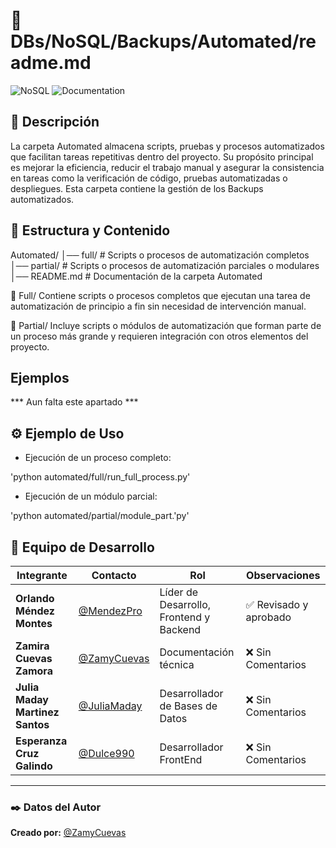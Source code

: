 # 📂 DBs/NoSQL/Backups/Automated/readme.md

![NoSQL](https://img.shields.io/badge/NoSQL-Database-green)
![Documentation](https://img.shields.io/badge/Documentation-Complete-brightgreen)

## 📌 Descripción

La carpeta Automated almacena scripts, pruebas y procesos automatizados que facilitan tareas repetitivas dentro del proyecto. Su propósito principal es mejorar la eficiencia, reducir el trabajo manual y asegurar la consistencia en tareas como la verificación de código, pruebas automatizadas o despliegues.
Esta carpeta contiene la gestión de los Backups automatizados.

## 📂 Estructura y Contenido

Automated/
│── full/                # Scripts o procesos de automatización completos
│── partial/             # Scripts o procesos de automatización parciales o modulares
│── README.md            # Documentación de la carpeta Automated


📁 Full/
Contiene scripts o procesos completos que ejecutan una tarea de automatización de principio a fin sin necesidad de intervención manual.

📁 Partial/
Incluye scripts o módulos de automatización que forman parte de un proceso más grande y requieren integración con otros elementos del proyecto.

## Ejemplos 

*** Aun falta este apartado ***

## ⚙️ Ejemplo de Uso

- Ejecución de un proceso completo: 

'python automated/full/run_full_process.py'

- Ejecución de un módulo parcial: 

'python automated/partial/module_part.'py'

## 👥 Equipo de Desarrollo  

| Integrante | Contacto | Rol | Observaciones |
|------------|----------|----------------------------|------------------|
| **Orlando Méndez Montes** | [@MendezPro](https://github.com/MendezPro) | Líder de Desarrollo, Frontend y Backend | ✅ Revisado y aprobado |
| **Zamira Cuevas Zamora** | [@ZamyCuevas](https://github.com/ZamyCuevas) | Documentación técnica | ❌ Sin Comentarios |
| **Julia Maday Martinez Santos** | [@JuliaMaday](https://github.com/JuliaMaday) | Desarrollador de Bases de Datos | ❌ Sin Comentarios |
| **Esperanza Cruz Galindo** | [@Dulce990](https://github.com/Dulce990) | Desarrollador FrontEnd | ❌ Sin Comentarios |


---

### ✒️ **Datos del Autor** 

**Creado por:** [@ZamyCuevas](https://github.com/ZamyCuevas) 